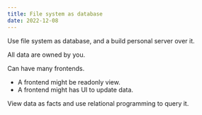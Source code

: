```yaml
---
title: File system as database
date: 2022-12-08
---
```


Use file system as database,
and a build personal server over it.

All data are owned by you.

Can have many frontends.

- A frontend might be readonly view.
- A frontend might has UI to update data.

View data as facts and use relational programming to query it.
